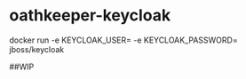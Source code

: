 # oathkeeper-keycloak

docker run -e KEYCLOAK_USER=<USERNAME> -e KEYCLOAK_PASSWORD=<PASSWORD> jboss/keycloak


##WIP
